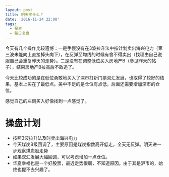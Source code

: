 ```yaml
---
layout: post
title: 明天买什么？
date: '2016-11-24 22:00'
tags:
  - 投资
  - 每日复盘
---
```


今天有几个操作比较遗憾：一是手慢没有在3波拉升法中按计划卖出海兴电力（第三波未能向上直接掉头向下），在反弹至均线的时候有舍不得卖出（找理由自己说服自己会重复昨天的走势）。二是没有在调整低位买入房地产B（参见昨天的帖子），结果房地产B拉高后不敢追了。

今天比较成功的是在低位勇敢地买入了深市打新门票双汇发展，也取得了较好的结果，基本上买在了最低点。美中不足的是仓位有点低，后面还需要增加深市的仓位。

感觉自己的左侧买入好像找到一点感觉了。

# 操盘计划

- 按照3波拉升法及时卖出海兴电力
- 今天煤炭B级回调了，主要原因是煤炭指数高开低走，全天无反弹。明天进一步观察煤炭股走势
- 如果双汇发展大幅回调，可以考虑增加一点仓位。
- 华夏幸福也是一个好股票，最近走势很弱，不知道原因。由于其是沪市的，始终也提不去兴趣了。
